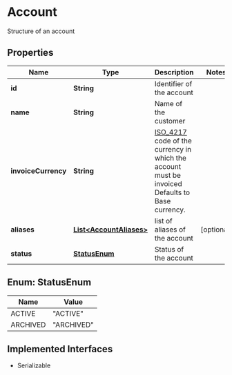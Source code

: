 

# Account

Structure of an account

## Properties

| Name | Type | Description | Notes |
|------------ | ------------- | ------------- | -------------|
|**id** | **String** | Identifier of the account |  |
|**name** | **String** | Name of the customer |  |
|**invoiceCurrency** | **String** | [ISO_4217](https://en.wikipedia.org/wiki/ISO_4217) code of the currency in which the account must be invoiced Defaults to Base currency.  |  |
|**aliases** | [**List&lt;AccountAliases&gt;**](AccountAliases.md) | list of aliases of the account |  [optional] |
|**status** | [**StatusEnum**](#StatusEnum) | Status of the account |  |



## Enum: StatusEnum

| Name | Value |
|---- | -----|
| ACTIVE | &quot;ACTIVE&quot; |
| ARCHIVED | &quot;ARCHIVED&quot; |


## Implemented Interfaces

* Serializable


